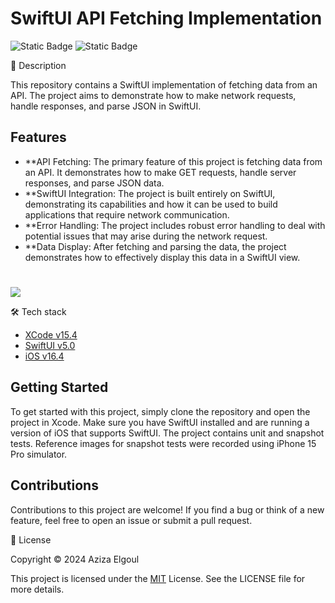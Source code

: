 # SwiftUI API Fetching Implementation

![Static Badge](https://img.shields.io/badge/v5.0-maker?label=swift&color=orange) ![Static Badge](https://img.shields.io/badge/IOS-maker?label=platforms&color=blue)



📝 Description

This repository contains a SwiftUI implementation of fetching data from an API. The project aims to demonstrate how to make network requests, handle responses, and parse JSON in SwiftUI.

## Features

- **API Fetching: The primary feature of this project is fetching data from an API. It demonstrates how to make GET requests, handle server responses, and parse JSON data.
- **SwiftUI Integration: The project is built entirely on SwiftUI, demonstrating its capabilities and how it can be used to build applications that require network communication.
- **Error Handling: The project includes robust error handling to deal with potential issues that may arise during the network request.
- **Data Display: After fetching and parsing the data, the project demonstrates how to effectively display this data in a SwiftUI view.


#
![](https://github.com/aziza92/APIProject/assets/64699474/93905c3f-db5c-49ed-8a11-155bb8dc96f3.gif)


🛠 Tech stack

* [XCode v15.4](https://developer.apple.com/xcode/)
* [SwiftUI v5.0](https://developer.apple.com/documentation/swiftui)
* [iOS v16.4](https://www.apple.com/befr/ios/ios-17/)

## Getting Started

To get started with this project, simply clone the repository and open the project in Xcode. Make sure you have SwiftUI installed and are running a version of iOS that supports SwiftUI.
The project contains unit and snapshot tests. Reference images for snapshot tests were recorded using iPhone 15 Pro simulator.

## Contributions

Contributions to this project are welcome! If you find a bug or think of a new feature, feel free to open an issue or submit a pull request.

📄 License

Copyright © 2024 Aziza Elgoul

This project is licensed under the [MIT](https://opensource.org/license/mit) License. See the LICENSE file for more details.
